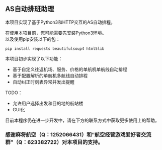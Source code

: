 ## AS自动排班助理

本项目实现了基于Python3和HTTP交互的AS自动排程。

在使用本项目前，您可能需要先安装Python3环境。  
以及使用pip安装以下的包：

```shell
pip install requests beautifulsoup4 html5lib
```

本项目初步实现了以下功能：

- 基于自定义往返机场、服务、价格的单航机单航线自动排程
- 基于配置解析的单航机多航线自动排程
- 自动纠正时刻表异常并发出提醒

TODO：

- 允许用户选择出发和目的地的航站楼
- GUI化

目前本程序仍在进一步开发中，请在下方的联系方式中获取更多使用上的帮助。

### 感谢麻将航空（Q：1252066431）和“航空经营游戏爱好者交流群”（Q：623382722）对本项目的支持。